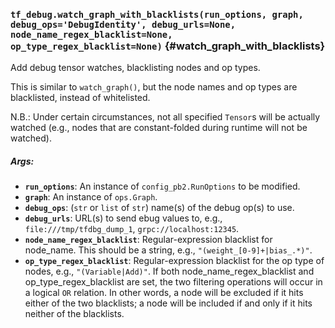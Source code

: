 ### `tf_debug.watch_graph_with_blacklists(run_options, graph, debug_ops='DebugIdentity', debug_urls=None, node_name_regex_blacklist=None, op_type_regex_blacklist=None)` {#watch_graph_with_blacklists}

Add debug tensor watches, blacklisting nodes and op types.

This is similar to `watch_graph()`, but the node names and op types are
blacklisted, instead of whitelisted.

N.B.: Under certain circumstances, not all specified `Tensor`s will be
  actually watched (e.g., nodes that are constant-folded during runtime will
  not be watched).

##### Args:


*  <b>`run_options`</b>: An instance of `config_pb2.RunOptions` to be modified.
*  <b>`graph`</b>: An instance of `ops.Graph`.
*  <b>`debug_ops`</b>: (`str` or `list` of `str`) name(s) of the debug op(s) to use.
*  <b>`debug_urls`</b>: URL(s) to send ebug values to, e.g.,
    `file:///tmp/tfdbg_dump_1`, `grpc://localhost:12345`.
*  <b>`node_name_regex_blacklist`</b>: Regular-expression blacklist for node_name.
    This should be a string, e.g., `"(weight_[0-9]+|bias_.*)"`.
*  <b>`op_type_regex_blacklist`</b>: Regular-expression blacklist for the op type of
    nodes, e.g., `"(Variable|Add)"`.
    If both node_name_regex_blacklist and op_type_regex_blacklist
    are set, the two filtering operations will occur in a logical `OR`
    relation. In other words, a node will be excluded if it hits either of
    the two blacklists; a node will be included if and only if it hits
    neither of the blacklists.

